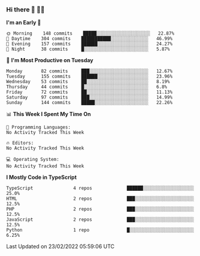 ### Hi there 👋 🧑‍💻

<!--START_SECTION:waka-->
**I'm an Early 🐤** 

```text
🌞 Morning    148 commits    █████░░░░░░░░░░░░░░░░░░░░   22.87% 
🌆 Daytime    304 commits    ███████████░░░░░░░░░░░░░░   46.99% 
🌃 Evening    157 commits    ██████░░░░░░░░░░░░░░░░░░░   24.27% 
🌙 Night      38 commits     █░░░░░░░░░░░░░░░░░░░░░░░░   5.87%

```
📅 **I'm Most Productive on Tuesday** 

```text
Monday       82 commits     ███░░░░░░░░░░░░░░░░░░░░░░   12.67% 
Tuesday      155 commits    ██████░░░░░░░░░░░░░░░░░░░   23.96% 
Wednesday    53 commits     ██░░░░░░░░░░░░░░░░░░░░░░░   8.19% 
Thursday     44 commits     █░░░░░░░░░░░░░░░░░░░░░░░░   6.8% 
Friday       72 commits     ██░░░░░░░░░░░░░░░░░░░░░░░   11.13% 
Saturday     97 commits     ███░░░░░░░░░░░░░░░░░░░░░░   14.99% 
Sunday       144 commits    █████░░░░░░░░░░░░░░░░░░░░   22.26%

```


📊 **This Week I Spent My Time On** 

```text
💬 Programming Languages: 
No Activity Tracked This Week

🔥 Editors: 
No Activity Tracked This Week

💻 Operating System: 
No Activity Tracked This Week

```

**I Mostly Code in TypeScript** 

```text
TypeScript               4 repos             ██████░░░░░░░░░░░░░░░░░░░   25.0% 
HTML                     2 repos             ███░░░░░░░░░░░░░░░░░░░░░░   12.5% 
PHP                      2 repos             ███░░░░░░░░░░░░░░░░░░░░░░   12.5% 
JavaScript               2 repos             ███░░░░░░░░░░░░░░░░░░░░░░   12.5% 
Python                   1 repo              █░░░░░░░░░░░░░░░░░░░░░░░░   6.25%

```



 Last Updated on 23/02/2022 05:59:06 UTC
<!--END_SECTION:waka-->